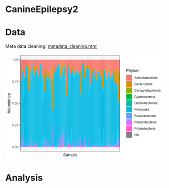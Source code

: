 # CanineEpilepsy2

# Data

Meta data cleaning: [metadata_cleaning.html](http://htmlpreview.github.io/?https://github.com/Yixuan39/CanineEpilepsy2/blob/main/knit_html/metadata_cleaning.html) 

![](https://github.com/Yixuan39/CanineEpilepsy2/blob/main/figures/abundance_phylum.png)

# Analysis

